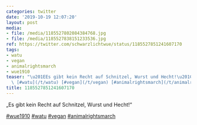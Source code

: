 ```yaml
---
categories: twitter
date: '2019-10-19 12:07:20'
layout: post
media:
- file: /media/1185527802084384768.jpg
- file: /media/1185527838151233536.jpg
ref: https://twitter.com/schwarzlichtwue/status/1185527851241607170
tags:
- watu
- vegan
- animalrightsmarch
- wue1910
teaser: "\u201EEs gibt kein Recht auf Schnitzel, Wurst und Hecht!\u201C\n\n[#wue1910](/t/wue1910)\
  \ [#watu](/t/watu) [#vegan](/t/vegan) [#animalrightsmarch](/t/animalrightsmarch) "
title: 1185527851241607170
---
```

„Es gibt kein Recht auf Schnitzel, Wurst und Hecht!“

[#wue1910](/t/wue1910) [#watu](/t/watu) [#vegan](/t/vegan) [#animalrightsmarch](/t/animalrightsmarch) 